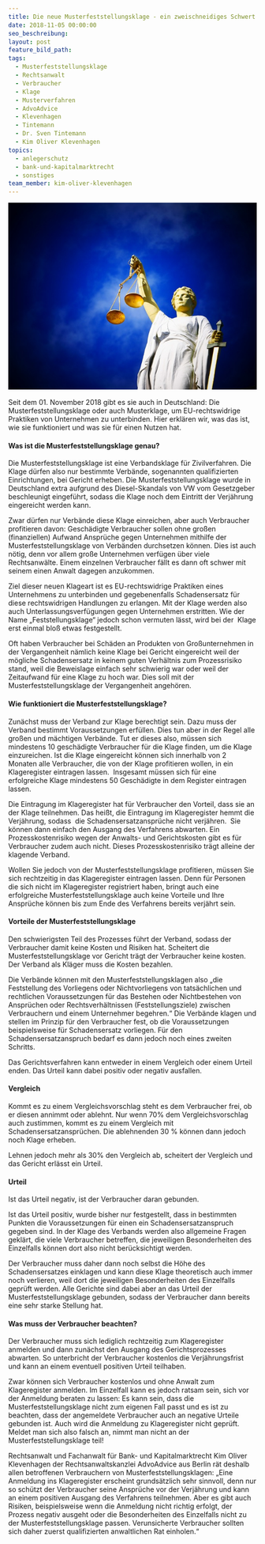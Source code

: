 ```yaml
---
title: Die neue Musterfeststellungsklage - ein zweischneidiges Schwert
date: 2018-11-05 00:00:00
seo_beschreibung:
layout: post
feature_bild_path:
tags:
  - Musterfeststellungsklage
  - Rechtsanwalt
  - Verbraucher
  - Klage
  - Musterverfahren
  - AdvoAdvice
  - Klevenhagen
  - Tintemann
  - Dr. Sven Tintemann
  - Kim Oliver Klevenhagen
topics:
  - anlegerschutz
  - bank-und-kapitalmarktrecht
  - sonstiges
team_member: kim-oliver-klevenhagen
---
```


![](/uploads/justice-2071539-640-1.jpg)

Seit dem 01. November 2018 gibt es sie auch in Deutschland: Die Musterfeststellungsklage oder auch Musterklage, um EU-rechtswidrige Praktiken von Unternehmen zu unterbinden. Hier erklären wir, was das ist, wie sie funktioniert und was sie für einen Nutzen hat.

#### Was ist die Musterfeststellungsklage genau?

Die Musterfeststellungsklage ist eine Verbandsklage für Zivilverfahren. Die Klage dürfen also nur bestimmte Verbände, sogenannten qualifizierten Einrichtungen, bei Gericht erheben. Die Musterfeststellungsklage wurde in Deutschland extra aufgrund des Diesel-Skandals von VW vom Gesetzgeber beschleunigt eingeführt, sodass die Klage noch dem Eintritt der Verjährung eingereicht werden kann.

Zwar dürfen nur Verbände diese Klage einreichen, aber auch Verbraucher profitieren davon: Geschädigte Verbraucher sollen ohne großen (finanziellen) Aufwand Ansprüche gegen Unternehmen mithilfe der Musterfeststellungsklage von Verbänden durchsetzen können. Dies ist auch nötig, denn vor allem große Unternehmen verfügen über viele Rechtsanwälte. Einem einzelnen Verbraucher fällt es dann oft schwer mit seinem einen Anwalt dagegen anzukommen.

Ziel dieser neuen Klageart ist es EU-rechtswidrige Praktiken eines Unternehmens zu unterbinden und gegebenenfalls Schadensersatz für diese rechtswidrigen Handlungen zu erlangen. Mit der Klage werden also auch Unterlassungsverfügungen gegen Unternehmen erstritten. Wie der Name „Feststellungsklage“ jedoch schon vermuten lässt, wird bei der  Klage erst einmal bloß etwas festgestellt.

Oft haben Verbraucher bei Schäden an Produkten von Großunternehmen in der Vergangenheit nämlich keine Klage bei Gericht eingereicht weil der mögliche Schadensersatz in keinem guten Verhältnis zum Prozessrisiko stand, weil die Beweislage einfach sehr schwierig war oder weil der Zeitaufwand für eine Klage zu hoch war. Dies soll mit der Musterfeststellungsklage der Vergangenheit angehören.

#### Wie funktioniert die Musterfeststellungsklage?

Zunächst muss der Verband zur Klage berechtigt sein. Dazu muss der Verband bestimmt Voraussetzungen erfüllen. Dies tun aber in der Regel alle großen und mächtigen Verbände. Tut er dieses also, müssen sich mindestens 10 geschädigte Verbraucher für die Klage finden, um die Klage einzureichen. Ist die Klage eingereicht können sich innerhalb von 2 Monaten alle Verbraucher, die von der Klage profitieren wollen, in ein Klageregister eintragen lassen.  Insgesamt müssen sich für eine erfolgreiche Klage mindestens 50 Geschädigte in dem Register eintragen lassen.

Die Eintragung im Klageregister hat für Verbraucher den Vorteil, dass sie an der Klage teilnehmen. Das heißt, die Eintragung im Klageregister hemmt die Verjährung, sodass  die Schadensersatzansprüche nicht verjähren.  Sie können dann einfach den Ausgang des Verfahrens abwarten. Ein Prozesskostenrisiko wegen der Anwalts- und Gerichtskosten gibt es für Verbraucher zudem auch nicht. Dieses Prozesskostenrisiko trägt alleine der klagende Verband.

Wollen Sie jedoch von der Musterfeststellungsklage profitieren, müssen Sie sich rechtzeitig in das Klageregister eintragen lassen. Denn für Personen die sich nicht im Klageregister registriert haben, bringt auch eine erfolgreiche Musterfeststellungsklage auch keine Vorteile und Ihre Ansprüche können bis zum Ende des Verfahrens bereits verjährt sein.

#### Vorteile der Musterfeststellungsklage

Den schwierigsten Teil des Prozesses führt der Verband, sodass der Verbraucher damit keine Kosten und Risiken hat. Scheitert die Musterfeststellungsklage vor Gericht trägt der Verbraucher keine kosten. Der Verband als Kläger muss die Kosten bezahlen.

Die Verbände können mit den Musterfeststellungsklagen also „die Feststellung des Vorliegens oder Nichtvorliegens von tatsächlichen und rechtlichen Voraussetzungen für das Bestehen oder Nichtbestehen von Ansprüchen oder Rechtsverhältnissen (Feststellungsziele) zwischen Verbrauchern und einem Unternehmer begehren.“ Die Verbände klagen und stellen im Prinzip für den Verbraucher fest, ob die Voraussetzungen beispielsweise für Schadensersatz vorliegen. Für den Schadensersatzanspruch bedarf es dann jedoch noch eines zweiten Schritts.

Das Gerichtsverfahren kann entweder in einem Vergleich oder einem Urteil enden. Das Urteil kann dabei positiv oder negativ ausfallen.

#### Vergleich

Kommt es zu einem Vergleichsvorschlag steht es dem Verbraucher frei, ob er diesen annimmt oder ablehnt. Nur wenn 70% dem Vergleichsvorschlag auch zustimmen, kommt es zu einem Vergleich mit Schadensersatzansprüchen. Die ablehnenden 30 % können dann jedoch noch Klage erheben.

Lehnen jedoch mehr als 30% den Vergleich ab, scheitert der Vergleich und das Gericht erlässt ein Urteil.

#### Urteil

Ist das Urteil negativ, ist der Verbraucher daran gebunden.

Ist das Urteil positiv, wurde bisher nur festgestellt, dass in bestimmten Punkten die Voraussetzungen für einen ein Schadensersatzanspruch gegeben sind. In der Klage des Verbands werden also allgemeine Fragen geklärt, die viele Verbraucher betreffen, die jeweiligen Besonderheiten des Einzelfalls können dort also nicht berücksichtigt werden.

Der Verbraucher muss daher dann noch selbst die Höhe des Schadensersatzes einklagen und kann diese Klage theoretisch auch immer noch verlieren, weil dort die jeweiligen Besonderheiten des Einzelfalls geprüft werden. Alle Gerichte sind dabei aber an das Urteil der Musterfeststellungsklage gebunden, sodass der Verbraucher dann bereits eine sehr starke Stellung hat.

#### Was muss der Verbraucher beachten?

Der Verbraucher muss sich lediglich rechtzeitig zum Klageregister anmelden und dann zunächst den Ausgang des Gerichtsprozesses abwarten. So unterbricht der Verbraucher kostenlos die Verjährungsfrist und kann an einem eventuell positiven Urteil teilhaben.

Zwar können sich Verbraucher kostenlos und ohne Anwalt zum Klageregister anmelden. Im Einzelfall kann es jedoch ratsam sein, sich vor der Anmeldung beraten zu lassen: Es kann sein, dass die Musterfeststellungsklage nicht zum eigenen Fall passt und es ist zu beachten, dass der angemeldete Verbraucher auch an negative Urteile gebunden ist. Auch wird die Anmeldung zu Klageregister nicht geprüft. Meldet man sich also falsch an, nimmt man nicht an der Musterfeststellungsklage teil!

Rechtsanwalt und Fachanwalt für Bank- und Kapitalmarktrecht Kim Oliver Klevenhagen der Rechtsanwaltskanzlei AdvoAdvice aus Berlin rät deshalb allen betroffenen Verbrauchern von Musterfeststellungsklagen: „Eine Anmeldung ins Klageregister erscheint grundsätzlich sehr sinnvoll, denn nur so schützt der Verbraucher seine Ansprüche vor der Verjährung und kann an einem positiven Ausgang des Verfahrens teilnehmen. Aber es gibt auch Risiken, beispielsweise wenn die Anmeldung nicht richtig erfolgt, der Prozess negativ ausgeht oder die Besonderheiten des Einzelfalls nicht zu der Musterfeststellungsklage passen. Verunsicherte Verbraucher sollten sich daher zuerst qualifizierten anwaltlichen Rat einholen.“